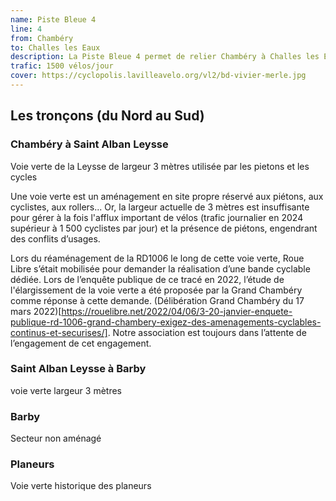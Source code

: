 ```yaml
---
name: Piste Bleue 4
line: 4
from: Chambéry
to: Challes les Eaux
description: La Piste Bleue 4 permet de relier Chambéry à Challes les Eaux via Bassens, Saint Alban Leysse et Barby. Après avoir longé la Leysse jusqu'à Barby, elle relie Challes les Eaux par la voie verte des planeurs, le long de l'aérodrome de Challes les Eaux.
trafic: 1500 vélos/jour
cover: https://cyclopolis.lavilleavelo.org/vl2/bd-vivier-merle.jpg
---
```


## Les tronçons (du Nord au Sud)

### Chambéry à Saint Alban Leysse
Voie verte de la Leysse de largeur 3 mètres utilisée par les pietons et les cycles

Une voie verte est un aménagement en site propre réservé aux piétons, aux cyclistes, aux rollers...  Or, la largeur actuelle de 3 mètres est insuffisante pour gérer à la fois l'afflux important de vélos (trafic journalier en 2024 supérieur à 1 500 cyclistes par jour) et la présence de piétons, engendrant des conflits d’usages.

Lors du réaménagement de la RD1006 le long de cette voie verte, Roue Libre s’était mobilisée pour demander la réalisation d’une bande cyclable dédiée. Lors de l’enquête publique de ce tracé en 2022, l’étude de l'élargissement de la voie verte a été proposée par la Grand Chambéry comme réponse à cette demande. (Délibération Grand Chambéry du 17 mars 2022)[https://rouelibre.net/2022/04/06/3-20-janvier-enquete-publique-rd-1006-grand-chambery-exigez-des-amenagements-cyclables-continus-et-securises/]. Notre association est toujours dans l’attente de l’engagement de cet engagement.

### Saint Alban Leysse à Barby
voie verte
largeur 3 mètres

### Barby
Secteur non aménagé

### Planeurs
Voie verte historique des planeurs
